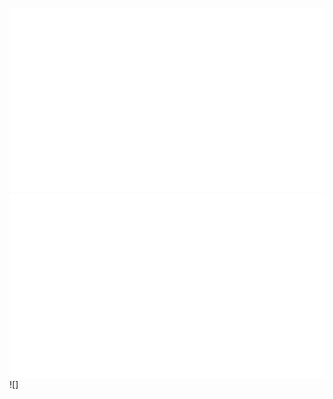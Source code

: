 ![](https://raw.githubusercontent.com/Tjorven-Liebe/github-stats/master/generated/overview.svg)![](https://raw.githubusercontent.com/Tjorven-Liebe/github-stats/master/generated/languages.svg)![]
